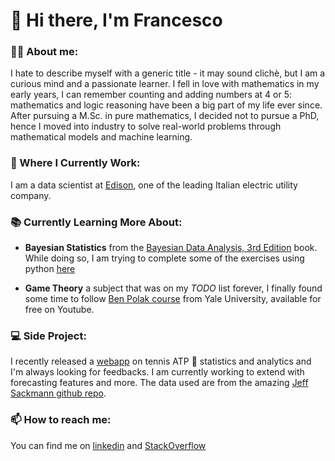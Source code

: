 # 👋 Hi there, I'm Francesco 
  
### 🦸‍♂️ About me:
I hate to describe myself with a generic title - it may sound clichè, but I am a curious mind and a passionate learner.
I fell in love with mathematics in my early years, I can remember counting and adding numbers at 4 or 5: mathematics and logic reasoning have been a big part of my life ever since.
After pursuing a M.Sc. in pure mathematics, I decided not to pursue a PhD, hence I moved into industry to solve real-world problems through mathematical models and machine learning.

### 💼 Where I Currently Work:

I am a data scientist at [Edison](https://www.edison.it/en), one of the leading Italian electric utility company.

### 📚 Currently Learning More About:

* __Bayesian Statistics__ from the [Bayesian Data Analysis, 3rd Edition](http://www.stat.columbia.edu/~gelman/book/) book. While doing so, I am trying to complete some of the exercises using python [here](https://github.com/FBruzzesi/bda3-exercises)

* __Game Theory__ a subject that was on my _TODO_ list forever, I finally found some time to follow [Ben Polak course](https://www.youtube.com/watch?v=nM3rTU927io&list=PL6EF60E1027E1A10B&index=1&ab_channel=YaleCourses) from Yale University, available for free on Youtube.

###  💻 Side Project:

I recently released a [webapp](https://atp-stats.herokuapp.com/) on tennis ATP 🎾 statistics and analytics and I'm always looking for feedbacks. 
I am currently working to extend with forecasting features and more. 
The data used are from the amazing [Jeff Sackmann github repo](https://github.com/JeffSackmann/tennis_atp).

### 📫 How to reach me:
You can find me on [linkedin](https://www.linkedin.com/in/francesco-bruzzesi/) and [StackOverflow](https://stackoverflow.com/users/12411536/fbruzzesi)
